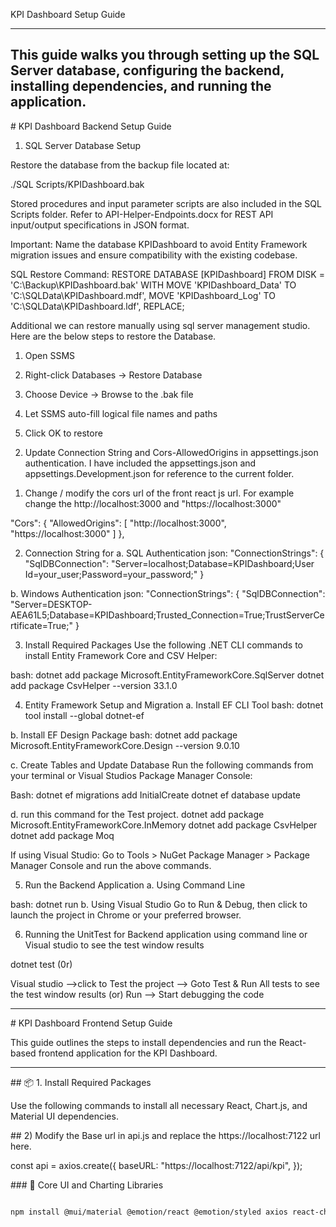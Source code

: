 KPI Dashboard Setup Guide

--------------------------------------------------------------------------------------------------------------------------------------------------------
This guide walks you through setting up the SQL Server database, configuring the backend, installing dependencies, and running the application.
--------------------------------------------------------------------------------------------------------------------------------------------------------
\# KPI Dashboard Backend Setup Guide

 1. SQL Server Database Setup

Restore the database from the backup file located at:

./SQL Scripts/KPIDashboard.bak

Stored procedures and input parameter scripts are also included in the SQL Scripts folder. Refer to API-Helper-Endpoints.docx for REST API input/output specifications in JSON format.

Important:
Name the database KPIDashboard to avoid Entity Framework migration issues and ensure compatibility with the existing codebase.

SQL Restore Command:
RESTORE DATABASE \[KPIDashboard]
FROM DISK = 'C:\\Backup\\KPIDashboard.bak'
WITH MOVE 'KPIDashboard\_Data' TO 'C:\\SQLData\\KPIDashboard.mdf',
MOVE 'KPIDashboard\_Log' TO 'C:\\SQLData\\KPIDashboard.ldf',
REPLACE;

Additional we can restore manually using sql server management studio. Here are the below steps to restore the Database.

  1) Open SSMS 

  2) Right-click Databases → Restore Database

  3) Choose Device → Browse to the .bak file

  4) Let SSMS auto-fill logical file names and paths

  5) Click OK to restore

 


2. Update Connection String and Cors-AllowedOrigins  in appsettings.json authentication. I have included the appsettings.json and appsettings.Development.json for reference to the current folder.

1) Change / modify the cors url of the front react js url. For example change the http://localhost:3000 and "https://localhost:3000"

"Cors": {
  "AllowedOrigins": [
    "http://localhost:3000",
    "https://localhost:3000"
  ]
},

2) Connection String  for 
a. SQL Authentication
json:
"ConnectionStrings": {
"SqlDBConnection": "Server=localhost;Database=KPIDashboard;User Id=your\_user;Password=your\_password;"
}

b. Windows Authentication
json:
"ConnectionStrings": {
"SqlDBConnection": "Server=DESKTOP-AEA61L5;Database=KPIDashboard;Trusted\_Connection=True;TrustServerCertificate=True;"
}

3. Install Required Packages
Use the following .NET CLI commands to install Entity Framework Core and CSV Helper:

bash:
dotnet add package Microsoft.EntityFrameworkCore.SqlServer
dotnet add package CsvHelper --version 33.1.0



4. Entity Framework Setup and Migration
a. Install EF CLI Tool
bash:
dotnet tool install --global dotnet-ef

b. Install EF Design Package
bash:
dotnet add package Microsoft.EntityFrameworkCore.Design --version 9.0.10

c. Create Tables and Update Database
Run the following commands from your terminal or Visual Studios Package Manager Console:

Bash:
dotnet ef migrations add InitialCreate
dotnet ef database update

d. run this command for the Test project.
dotnet add package Microsoft.EntityFrameworkCore.InMemory
dotnet add package CsvHelper
dotnet add package Moq

If using Visual Studio: Go to Tools > NuGet Package Manager > Package Manager Console and run the above commands.


5. Run the Backend Application
a. Using Command Line

bash:
dotnet run
b. Using Visual Studio
Go to Run \& Debug, then click to launch the project in Chrome or your preferred browser.


6. Running the UnitTest for Backend application using command line or Visual studio  to see the test window results

dotnet test
 (0r)

Visual studio -->click to Test the project --> Goto Test & Run All tests to see the test window results
(or) Run --> Start debugging the code


------------------------------------------------------------------------------------------------------------------------------

\# KPI Dashboard Frontend Setup Guide


This guide outlines the steps to install dependencies and run the React-based frontend application for the KPI Dashboard.



---



\## 📦 1. Install Required Packages



Use the following commands to install all necessary React, Chart.js, and Material UI dependencies.


\## 2) Modify the Base url in api.js and replace the https://localhost:7122 url here.

const api = axios.create({
  baseURL: "https://localhost:7122/api/kpi",
});


\### 🧱 Core UI and Charting Libraries



```bash

npm install @mui/material @emotion/react @emotion/styled axios react-chartjs-2 chart.js



